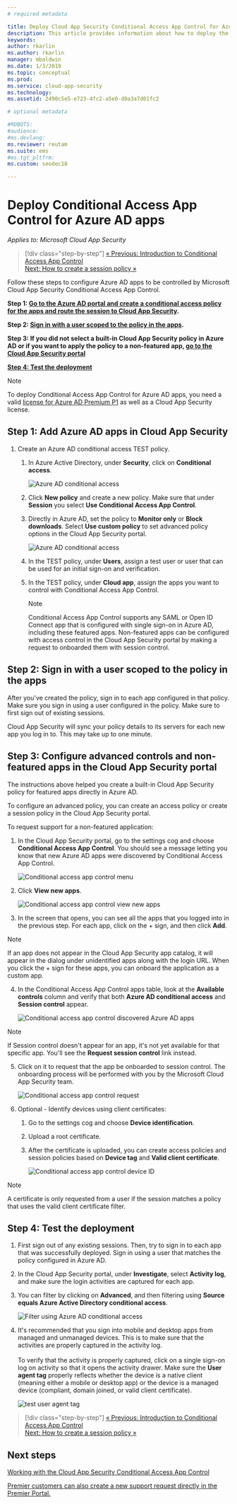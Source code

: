 ```yaml
---
# required metadata

title: Deploy Cloud App Security Conditional Access App Control for Azure AD apps
description: This article provides information about how to deploy the Microsoft Cloud App Security Conditional Access App Control reverse proxy features for Azure AD apps.
keywords:
author: rkarlin
ms.author: rkarlin
manager: mbaldwin
ms.date: 1/3/2019
ms.topic: conceptual
ms.prod:
ms.service: cloud-app-security
ms.technology:
ms.assetid: 2490c5e5-e723-4fc2-a5e0-d0a3a7d01fc2

# optional metadata

#ROBOTS:
#audience:
#ms.devlang:
ms.reviewer: reutam
ms.suite: ems
#ms.tgt_pltfrm:
ms.custom: seodec18

---
```

# Deploy Conditional Access App Control for Azure AD apps

*Applies to: Microsoft Cloud App Security*

>[!div class="step-by-step"]
[« Previous: Introduction to Conditional Access App Control](proxy-intro-aad.md)<br>
[Next: How to create a session policy »](session-policy-aad.md)


Follow these steps to configure Azure AD apps to be controlled by Microsoft Cloud App Security Conditional Access App Control.

**Step 1: [Go to the Azure AD portal and create a conditional access policy for the apps and route the session to Cloud App Security](#add-azure-ad).**

**Step 2: [Sign in with a user scoped to the policy in the apps](#sign-in-scoped).**

**Step 3: If you did not select a built-in Cloud App Security policy in Azure AD or if you want to apply the policy to a non-featured app, [go to the Cloud App Security portal](#portal)**

[**Step 4: Test the deployment**](#test)

> [!NOTE]
> To deploy Conditional Access App Control for Azure AD apps, you need a valid [license for Azure AD Premium P1](https://docs.microsoft.com/azure/active-directory/license-users-groups) as well as a Cloud App Security license.

## Step 1: Add Azure AD apps in Cloud App Security <a name="add-azure-ad"></a>  

1. Create an Azure AD conditional access TEST policy.

   1. In Azure Active Directory, under **Security**, click on **Conditional access**.

      ![Azure AD conditional access](./media/aad-conditional-access.png)

   2. Click **New policy** and create a new policy. Make sure that under **Session** you select **Use Conditional Access App Control**.

    
   3. Directly in Azure AD, set the policy to **Monitor only** or **Block downloads**. Select **Use custom policy** to set advanced policy options in the Cloud App Security portal. 

      ![Azure AD conditional access](./media/azure-ad-caac-policy.png)

   3. In the TEST policy, under **Users**, assign a test user or user that can be used for an initial sign-on and verification.
    
   4. In the TEST policy, under **Cloud app**, assign the apps you want to control with Conditional Access App Control. 

      > [!NOTE]
      >Conditional Access App Control supports any SAML or Open ID Connect app that is configured with single sign-on in Azure AD, including these featured apps. Non-featured apps can be configured with access control in the Cloud App Security portal by making a request to onboarded them with session control. 

## Step 2: Sign in with a user scoped to the policy in the apps <a name="sign-in-scoped"></a>

After you've created the policy, sign in to each app configured in that policy. Make sure you sign in using a user configured in the policy. Make sure to first sign out of existing sessions.

Cloud App Security will sync your policy details to its servers for each new app you log in to.  This may take up to one minute.

## Step 3: Configure advanced controls and non-featured apps in the Cloud App Security portal <a name="portal"></a>

The instructions above helped you create a built-in Cloud App Security policy for featured apps directly in Azure AD.

To configure an advanced policy, you can create an access policy or create a session policy in the Cloud App Security portal.

To request support for a non-featured application:

1.	In the Cloud App Security portal, go to the settings cog and choose **Conditional Access App Control**. You should see a message letting you know that new Azure AD apps were discovered by Conditional Access App Control. 

     ![Conditional access app control menu](./media/caac-menu.png)

2. Click **View new apps**.

    ![Conditional access app control view new apps](./media/caac-view-apps.png)
	 

3. In the screen that opens, you can see all the apps that you logged into in the previous step. For each app, click on the + sign, and then click **Add**.

> [!NOTE]
> If an app does not appear in the Cloud App Security app catalog, it will appear in the dialog under unidentified apps along with the login URL. When you click the + sign for these apps, you can onboard the application as a custom app.

4. In the Conditional Access App Control apps table, look at the **Available controls** column and verify that both **Azure AD conditional access** and **Session control** appear. 
   
    ![Conditional access app control discovered Azure AD apps](./media/caac-discovered-aad-apps.png)

> [!NOTE]
> If Session control doesn't appear for an app, it's not yet available for that specific app. You'll see the **Request session control** link instead. 

5. Click on it to request that the app be onboarded to session control. The onboarding process will be performed with you by the Microsoft Cloud App Security team.
 
     ![Conditional access app control request](./media/caac-request.png)

6.	Optional - Identify devices using client certificates:
    1.	Go to the settings cog and choose **Device identification**.
    2.	Upload a root certificate.
   
    3. After the certificate is uploaded, you can create access policies and session policies based on **Device tag** and **Valid client certificate**.

       ![Conditional access app control device ID](./media/caac-device-id.png)

> [!NOTE]
> A certificate is only requested from a user if the session matches a policy that uses the valid client certificate filter.


## Step 4: Test the deployment <a name="test"></a>

1. First sign out of any existing sessions. Then, try to sign in to each app that was successfully deployed. Sign in using a user that matches the policy configured in Azure AD. 

2. In the Cloud App Security portal, under **Investigate**, select **Activity log**, and make sure the login activities are captured for each app.

3. You can filter by clicking on **Advanced**, and then filtering using **Source equals Azure Active Directory conditional access**.

    ![Filter using Azure AD conditional access](./media/sso-logon.png)

4. It's recommended that you sign into mobile and desktop apps from managed and unmanaged devices. This is to make sure that the activities are properly captured in the activity log.<br></br>
   To verify that the activity is properly captured, click on a single sign-on log on activity so that it opens the activity drawer. Make sure the **User agent tag** properly reflects whether the device is a native client (meaning either a mobile or desktop app) or the device is a managed device (compliant, domain joined, or valid client certificate).
 
   ![test user agent tag](./media/domain-joined.png)



>[!div class="step-by-step"]
[« Previous: Introduction to Conditional Access App Control](proxy-intro-aad.md)<br>
[Next: How to create a session policy »](session-policy-aad.md)


## Next steps 
[Working with the Cloud App Security Conditional Access App Control](proxy-intro-aad.md)   

[Premier customers can also create a new support request directly in the Premier Portal.](https://premier.microsoft.com/)  
  